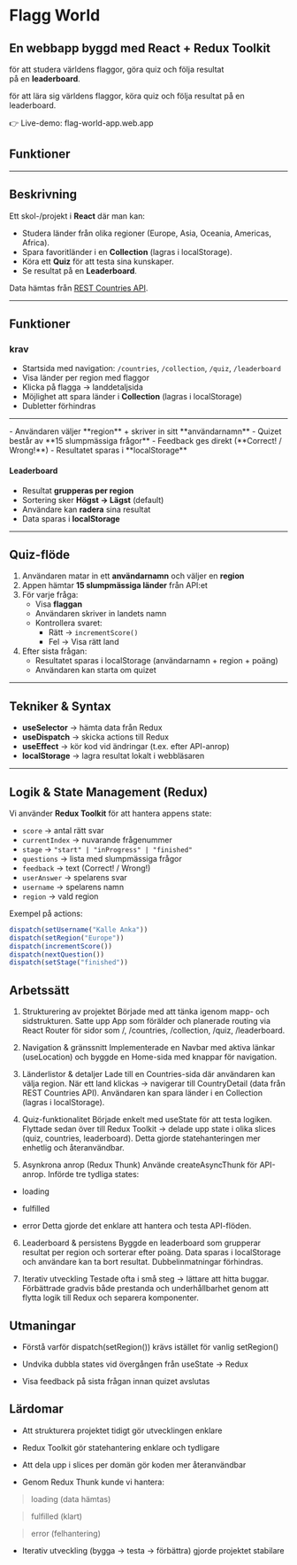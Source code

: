 #  Flagg World 

## En webbapp byggd med **React + Redux Toolkit**  
för att studera världens flaggor, göra quiz och följa resultat  
på en **leaderboard**.

för att lära sig världens flaggor, köra quiz och följa resultat på en leaderboard.

👉 Live-demo: flag-world-app.web.app

## Funktioner
---

## Beskrivning

Ett skol-/projekt i **React** där man kan:
- Studera länder från olika regioner (Europe, Asia, Oceania, Americas, Africa).
- Spara favoritländer i en **Collection** (lagras i localStorage).
- Köra ett **Quiz** för att testa sina kunskaper.
- Se resultat på en **Leaderboard**.

Data hämtas från [REST Countries API](https://restcountries.com/).

---

##  Funktioner
### krav
- Startsida med navigation: `/countries`, `/collection`, `/quiz`, `/leaderboard`  
- Visa länder per region med flaggor  
- Klicka på flagga → landdetaljsida  
- Möjlighet att spara länder i **Collection** (lagras i localStorage)  
- Dubletter förhindras  
<hr>
- Användaren väljer **region** + skriver in sitt **användarnamn**  
- Quizet består av **15 slumpmässiga frågor**  
- Feedback ges direkt (**Correct! / Wrong!**)  
- Resultatet sparas i **localStorage**  

#### Leaderboard
- Resultat **grupperas per region**  
- Sortering sker **Högst → Lägst** (default)  
- Användare kan **radera** sina resultat  
- Data sparas i **localStorage**  

---

##  Quiz-flöde

1. Användaren matar in ett **användarnamn** och väljer en **region**  
2. Appen hämtar **15 slumpmässiga länder** från API:et  
3. För varje fråga:
   - Visa **flaggan**  
   - Användaren skriver in landets namn  
   - Kontrollera svaret:  
     - Rätt → `incrementScore()`  
     - Fel → Visa rätt land  
4. Efter sista frågan:
   - Resultatet sparas i localStorage (användarnamn + region + poäng)  
   - Användaren kan starta om quizet  

---

##  Tekniker & Syntax

- **useSelector** → hämta data från Redux  
- **useDispatch** → skicka actions till Redux  
- **useEffect** → kör kod vid ändringar (t.ex. efter API-anrop)  
- **localStorage** → lagra resultat lokalt i webbläsaren  

---

##  Logik & State Management (Redux)

Vi använder **Redux Toolkit** för att hantera appens state:

- `score` → antal rätt svar  
- `currentIndex` → nuvarande frågenummer  
- `stage` → `"start" | "inProgress" | "finished"`  
- `questions` → lista med slumpmässiga frågor  
- `feedback` → text (Correct! / Wrong!)  
- `userAnswer` → spelarens svar  
- `username` → spelarens namn  
- `region` → vald region  

Exempel på actions:
```js
dispatch(setUsername("Kalle Anka"))
dispatch(setRegion("Europe"))
dispatch(incrementScore())
dispatch(nextQuestion())
dispatch(setStage("finished"))
```


## Arbetssätt 
1. Strukturering av projektet
Började med att tänka igenom mapp- och sidstrukturen.
Satte upp App som förälder och planerade routing via React Router för sidor som /, /countries, /collection, /quiz, /leaderboard.

2. Navigation & gränssnitt
Implementerade en Navbar med aktiva länkar (useLocation) och byggde en Home-sida med knappar för navigation.

3. Länderlistor & detaljer
Lade till en Countries-sida där användaren kan välja region.
När ett land klickas → navigerar till CountryDetail (data från REST Countries API).
Användaren kan spara länder i en Collection (lagras i localStorage).

4. Quiz-funktionalitet
Började enkelt med useState för att testa logiken.
Flyttade sedan över till Redux Toolkit → delade upp state i olika slices (quiz, countries, leaderboard).
Detta gjorde statehanteringen mer enhetlig och återanvändbar.

5. Asynkrona anrop (Redux Thunk)
Använde createAsyncThunk för API-anrop.
Införde tre tydliga states:

- loading

- fulfilled

- error
Detta gjorde det enklare att hantera och testa API-flöden.

6. Leaderboard & persistens
Byggde en leaderboard som grupperar resultat per region och sorterar efter poäng.
Data sparas i localStorage och användare kan ta bort resultat.
Dubbelinmatningar förhindras.

7. Iterativ utveckling
Testade ofta i små steg → lättare att hitta buggar.
Förbättrade gradvis både prestanda och underhållbarhet genom att flytta logik till Redux och separera komponenter.

## Utmaningar
- Förstå varför dispatch(setRegion()) krävs istället 
för vanlig setRegion()

- Undvika dubbla states vid övergången från useState → Redux

- Visa feedback på sista frågan innan quizet avslutas

## Lärdomar
- Att strukturera projektet tidigt gör utvecklingen enklare

- Redux Toolkit gör statehantering enklare och tydligare

- Att dela upp i slices per domän gör koden mer återanvändbar

- Genom Redux Thunk kunde vi hantera:

> loading (data hämtas)

> fulfilled (klart)

 >error (felhantering)

-  Iterativ utveckling (bygga → testa → förbättra)
 gjorde projektet stabilare